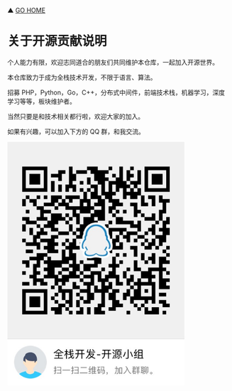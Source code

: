▲ [GO HOME](../)

# 关于开源贡献说明

个人能力有限，欢迎志同道合的朋友们共同维护本仓库，一起加入开源世界。

本仓库致力于成为全栈技术开发，不限于语言、算法。

招募 PHP，Python，Go，C++，分布式中间件，前端技术栈，机器学习，深度学习等等，板块维护者。

当然只要是和技术相关都行啦，欢迎大家的加入。

如果有兴趣，可以加入下方的 QQ 群，和我交流。



<div align="left"> <img src="assets/1541754016518.png" width="400px"/></div><br/>

